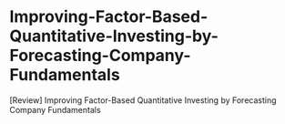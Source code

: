 # Improving-Factor-Based-Quantitative-Investing-by-Forecasting-Company-Fundamentals
[Review] Improving Factor-Based Quantitative Investing by Forecasting Company Fundamentals
